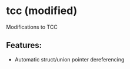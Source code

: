 # tcc (modified)

Modifications to TCC

## Features:

- Automatic struct/union pointer dereferencing
